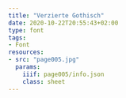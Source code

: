 ```yaml
---
title: "Verzierte Gothisch"
date: 2020-10-22T20:55:43+02:00
type: font
tags:
- Font
resources:
- src: "page005.jpg"
  params:
    iiif: page005/info.json
    class: sheet
---
```

